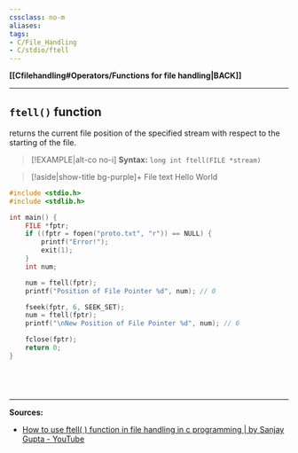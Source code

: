 ```yaml
---
cssclass: no-m
aliases:
tags:
- C/File_Handling
- C/stdio/ftell
---
```

**[[Cfilehandling#Operators/Functions for file handling|BACK]]**

---
## `ftell()` function
returns the current file position of the specified stream with respect to the starting of the file.
>[!EXAMPLE|alt-co no-i] **Syntax:**
> `long int ftell(FILE *stream)`

>[!aside|show-title bg-purple]+ File text
> Hello World
```C
#include <stdio.h>
#include <stdlib.h>

int main() {
    FILE *fptr;
    if ((fptr = fopen("proto.txt", "r")) == NULL) {
        printf("Error!");
        exit(1);
    }
    int num;

    num = ftell(fptr);
    printf("Position of File Pointer %d", num); // 0

    fseek(fptr, 6, SEEK_SET);
    num = ftell(fptr);
    printf("\nNew Position of File Pointer %d", num); // 6

    fclose(fptr);
    return 0;
}
```

# 

<br>

---
**Sources:**
- [How to use ftell( ) function in file handling in c programming | by Sanjay Gupta - YouTube](https://www.youtube.com/watch?v=GQQySwSIALU&list=PL-gW8Fj5TGrpVCun29h8HqtysUq6OPq3X&index=37)